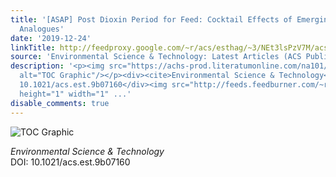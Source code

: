 ```yaml
---
title: '[ASAP] Post Dioxin Period for Feed: Cocktail Effects of Emerging POPs and
  Analogues'
date: '2019-12-24'
linkTitle: http://feedproxy.google.com/~r/acs/esthag/~3/NEt3lsPzV7M/acs.est.9b07160
source: 'Environmental Science & Technology: Latest Articles (ACS Publications)'
description: '<p><img src="https://achs-prod.literatumonline.com/na101/home/literatum/publisher/achs/journals/content/esthag/0/esthag.ahead-of-print/acs.est.9b07160/20191224/images/medium/es9b07160_0003.gif"
  alt="TOC Graphic"/></p><div><cite>Environmental Science & Technology</cite></div><div>DOI:
  10.1021/acs.est.9b07160</div><img src="http://feeds.feedburner.com/~r/acs/esthag/~4/NEt3lsPzV7M"
  height="1" width="1" ...'
disable_comments: true
---
```

<p><img src="https://achs-prod.literatumonline.com/na101/home/literatum/publisher/achs/journals/content/esthag/0/esthag.ahead-of-print/acs.est.9b07160/20191224/images/medium/es9b07160_0003.gif" alt="TOC Graphic"/></p><div><cite>Environmental Science & Technology</cite></div><div>DOI: 10.1021/acs.est.9b07160</div><img src="http://feeds.feedburner.com/~r/acs/esthag/~4/NEt3lsPzV7M" height="1" width="1" ...